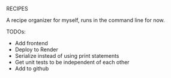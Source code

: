 RECIPES

A recipe organizer for myself, runs in the command line for now. 

TODOs:
- Add frontend
- Deploy to Render
- Serialize instead of using print statements
- Get unit tests to be independent of each other
- Add to github
